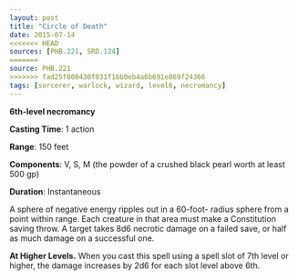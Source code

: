 ```yaml
---
layout: post
title: "Circle of Death"
date: 2015-07-14
<<<<<<< HEAD
sources: [PHB.221, SRD.124]
=======
source: PHB.221
>>>>>>> fad25f008430f031f16b0eb4a6b691e869f24366
tags: [sorcerer, warlock, wizard, level6, necromancy]
---
```


**6th-level necromancy**

**Casting Time**: 1 action

**Range**: 150 feet

**Components**: V, S, M (the powder of a crushed black pearl worth at least 500 gp)

**Duration**: Instantaneous

A sphere of negative energy ripples out in a 60-foot- radius sphere from a point within range. Each creature in that area must make a Constitution saving throw. A target takes 8d6 necrotic damage on a failed save, or half as much damage on a successful one.

**At Higher Levels.** When you cast this spell using a spell slot of 7th level or higher, the damage increases by 2d6 for each slot level above 6th.
